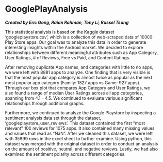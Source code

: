 # GooglePlayAnalysis
___Created by Eric Gong, Raian Rahman, Tony Li, Russel Tsang___

This statistical analysis is based on the Kaggle dataset ‘googleplaystore.csv’, which is a
collection of web-scraped data of 10000 Play Store apps. Our goal was to analyze this data in
order to generate interesting insights within the Android market. We decided to explore
relationships between different meaningful attributes such as App Category, User Ratings, # of
Reviews, Free vs Paid, and Content Ratings.

After removing duplicate App names, and categories with little to no apps, we were left with
8881 apps to analyze. One finding that is very visible is that the most popular app category is
almost twice as popular as the next most popular app category (Family: 1827 apps vs Game: 927
apps). Through our box plot that compares App Category and User Ratings, we also found a
range of median User Ratings across all app categories, spanning from 4.1 - 4.5. We continued to
evaluate various significant relationships through additional graphs.

Furthermore, we continued to analyze the Google Playstore by inspecting a sentiment analysis
data set through the dataset, ‘googleplaystore_user_reviews’. This dataset contained the first
“most relevant” 100 reviews for 1075 apps. It also contained many missing values and values
that read as “NaN”. After we cleaned this dataset, we were left with 35899 rows in the excel
sheet to further examine. Using python, this dataset was merged with the original dataset in order
to conduct an analysis on the amount of positive, neutral, and negative reviews. Lastly, we had
also examined the sentiment polarity across different categories.
